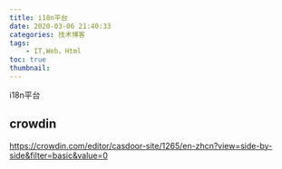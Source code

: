 ```yaml
---
title: i18n平台
date: 2020-03-06 21:40:33
categories: 技术博客
tags:
    - IT,Web，Html
toc: true
thumbnail: 
---
```


i18n平台

<!--more-->

## crowdin

https://crowdin.com/editor/casdoor-site/1265/en-zhcn?view=side-by-side&filter=basic&value=0
